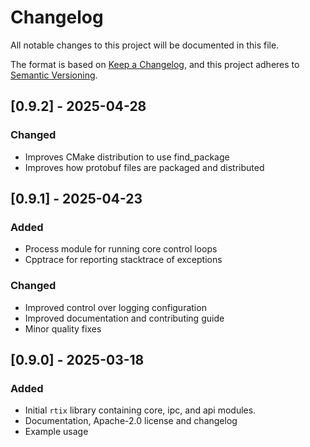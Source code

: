# Changelog
All notable changes to this project will be documented in this file.

The format is based on [Keep a Changelog](https://keepachangelog.com/en/1.0.0/),
and this project adheres to [Semantic Versioning](https://semver.org/spec/v2.0.0.html).

## [0.9.2] - 2025-04-28
### Changed
- Improves CMake distribution to use find_package
- Improves how protobuf files are packaged and distributed

## [0.9.1] - 2025-04-23
### Added
- Process module for running core control loops
- Cpptrace for reporting stacktrace of exceptions
### Changed
- Improved control over logging configuration
- Improved documentation and contributing guide
- Minor quality fixes

## [0.9.0] - 2025-03-18
### Added
- Initial `rtix` library containing core, ipc, and api modules.
- Documentation, Apache-2.0 license and changelog
- Example usage
